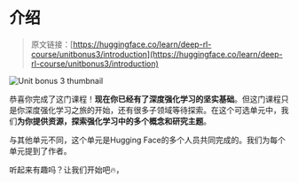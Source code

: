 # 介绍

> 原文链接：[https://huggingface.co/learn/deep-rl-course/unitbonus3/introduction](https://huggingface.co/learn/deep-rl-course/unitbonus3/introduction)

![Unit bonus 3 thumbnail](../Images/45cfbd559dc5b1a5ad8179ed5ba8c8e8.png)

恭喜你完成了这门课程！**现在你已经有了深度强化学习的坚实基础**。但这门课程只是你深度强化学习之旅的开始，还有很多子领域等待探索。在这个可选单元中，我们**为你提供资源，探索强化学习中的多个概念和研究主题**。

与其他单元不同，这个单元是Hugging Face的多个人员共同完成的。我们为每个单元提到了作者。

听起来有趣吗？让我们开始吧🔥，
